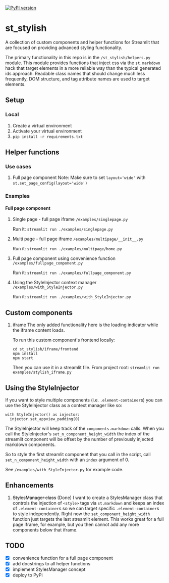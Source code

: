 [![PyPI version](https://badge.fury.io/py/st_stylish.svg)](https://badge.fury.io/py/st_stylish)

# st_stylish

A collection of custom components and helper functions for Streamlit that are focused on providing advanced styling functionality.

The primary functionality in this repo is in the `/st_stylish/helpers.py` module. This module provides functions that inject css via the `st.markdown` hack that target elements in a more reliable way than the typical generated ids approach. Readable class names that should change much less frequently, DOM structure, and tag attribute names are used to target elements.

## Setup

### Local

1. Create a virtual environment
2. Activate your virtual environment
3. `pip install -r requirements.txt`

## Helper functions

### Use cases

1. Full page component
   Note: Make sure to set `layout='wide'` with `st.set_page_config(layout='wide')`

### Examples

#### Full page component

1. Single page - full page iframe `/examples/singlepage.py`

   Run it: `streamlit run ./examples/singlepage.py`

2. Multi page - full page iframe `/examples/multipage/__init__.py`

   Run it: `streamlit run ./examples/multipage/home.py`

3. Full page component using convenience function `/examples/fullpage_component.py`

   Run it: `streamlit run ./examples/fullpage_component.py`

4. Using the StyleInjector context manager `/examples/with_StyleInjector.py`

   Run it: `streamlit run ./examples/with_StyleInjector.py`

## Custom components

1. iframe
   The only added functionality here is the loading indicator while the iframe content loads.

   To run this custom component's frontend locally:

   ```
   cd st_stylish/iframe/frontend
   npm install
   npm start
   ```

   Then you can use it in a streamlit file. From project root:
   `streamlit run examples/stylish_iframe.py`

## Using the StyleInjector

If you want to style multiple components (i.e. `.element-container`s) you can use the StyleInjector class as a context manager like so:

```
with StyleInjector() as injector:
  injector.set_appview_padding(0)
```

The StyleInjector will keep track of the `components.markdown` calls. When you call the StyleInjector's `set_n_component_height_width` the index of the streamlit component will be offset by the number of previously injected markdown components.

So to style the first streamlit component that you call in the script, call `set_n_component_height_width` with an `index` argument of 0.

See `/examples/with_StyleInjector.py` for example code.

## Enhancements

1. ~~StylesManager class~~ (Done)
   I want to create a StylesManager class that controls the injection of `<style>` tags via `st.markdown` and keeps an index of `.element-container`s so we can target specific `.element-container`s to style independently. Right now the `set_component_height_width` function just targets the last streamlit element. This works great for a full page iframe, for example, but you then cannot add any more components below that iframe.

## TODO

- [x] convenience function for a full page component
- [x] add docstrings to all helper functions
- [x] implement StylesManager concept
- [x] deploy to PyPi
